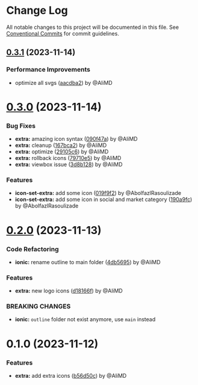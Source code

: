 # Change Log

All notable changes to this project will be documented in this file.
See [Conventional Commits](https://conventionalcommits.org) for commit guidelines.

## [0.3.1](https://github.com/Alwatr/icon/compare/@alwatr/icon-set-extra@0.3.0...@alwatr/icon-set-extra@0.3.1) (2023-11-14)

### Performance Improvements

* optimize all svgs ([aacdba2](https://github.com/Alwatr/icon/commit/aacdba2c90fa57ad644f8608808a0513a7f4ea3e)) by @AliMD

# [0.3.0](https://github.com/Alwatr/icon/compare/@alwatr/icon-set-extra@0.2.0...@alwatr/icon-set-extra@0.3.0) (2023-11-14)

### Bug Fixes

* **extra:** amazing icon syntax ([090f47a](https://github.com/Alwatr/icon/commit/090f47ad5f366fda58672417b94ea18c04f502af)) by @AliMD
* **extra:** cleanup ([167bca2](https://github.com/Alwatr/icon/commit/167bca21f899d7f818f457a2af3ccf9674485eb3)) by @AliMD
* **extra:** optimize ([29105c6](https://github.com/Alwatr/icon/commit/29105c6b1f89254c3a7a105f573806b116bc848e)) by @AliMD
* **extra:** rollback icons ([79710e5](https://github.com/Alwatr/icon/commit/79710e571edc7c55bea1922daf67938c3d60afbf)) by @AliMD
* **extra:** viewbox issue ([3d8b128](https://github.com/Alwatr/icon/commit/3d8b1283eeaf2c74d82ebf67a40667349af8debc)) by @AliMD

### Features

* **icon-set-extra:** add some icon ([019f9f2](https://github.com/Alwatr/icon/commit/019f9f2b74be6d79b5f471ab952be99cead50f4a)) by @AbolfazlRasoulizade
* **icon-set-extra:** add some icon in social and market category ([190a9fc](https://github.com/Alwatr/icon/commit/190a9fc27ca29032e6715577d191d05204c97811)) by @AbolfazlRasoulizade

# [0.2.0](https://github.com/Alwatr/icon/compare/@alwatr/icon-set-extra@0.1.0...@alwatr/icon-set-extra@0.2.0) (2023-11-13)

### Code Refactoring

* **ionic:** rename outline to main folder ([4db5695](https://github.com/Alwatr/icon/commit/4db5695ee37bf6970b84f9f40c1a42c5c4695d4c)) by @AliMD

### Features

* **extra:** new logo icons ([d18166f](https://github.com/Alwatr/icon/commit/d18166f1639a9e13ca8d04c38c04551c080a6ad6)) by @AliMD

### BREAKING CHANGES

* **ionic:** `outline` folder not exist anymore, use `main` instead

# 0.1.0 (2023-11-12)

### Features

* **extra:** add extra icons ([b56d50c](https://github.com/Alwatr/icon/commit/b56d50caa6ebb4d28d6722d499a5f3d9de4f62c5)) by @AliMD
